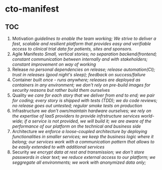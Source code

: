# cto-manifest
## TOC
1. Motivation
_guidelines to enable the team working; We strive to deliver a fast, scalable and resilient platform that provides easy and verifiable access to clinical trial data for patients, sites and sponsors._
2. Agile Manifesto
_Small, vertical stories; no separation backend/frontend; constant communication between internally and with stakeholders; constant improvement on way of working_
3. Release
_no personal dependencies on release; release automation(CI); trust in releases (good night's sleep); feedback on success/failure_
4. Container
_built once - runs anywhere; releases are deployed as containers in any environment; we don't rely on pre-build images for security reasons but rather build them ourselves_
5. Quality
_we care for each story that we deliver from end to end; we pair for coding; every story is shipped with tests (TDD); we do code reviews; no release goes out untested; regular smoke tests on production_
6. Infrastructure
_we don't own/maintain hardware ourselves; we rely on the expertise of IaaS providers to provide infrstructure services world-wide; if a service is not provided, we will build it; we are aware of the performance of our platform on the technical and business side_
7. Architecture
_we enforce a loose-coupled architecture by deploying functionalities in smaller services; we keep the business logic where it belong; our services work with a communication pattern that allows to be easily extended to with additional services_
8. Security
_we encrypt data at rest and transmission; we don't store passwords in clear text; we reduce external access to our platform; we seggregate all environments; we work with anonymized data only;_
